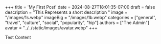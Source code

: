 +++
title = 'My First Post'
date = 2024-08-27T18:01:35-07:00
draft = false
description = "This Represents a short description "
image = "/images/1s.webp"
imageBig = "/images/1b.webp"
categories = ["general", "travel", "culture", "social", "popularity", "hip"]
authors = ["The Admin"]
avatar = "../../static/images/avatar.webp" 
+++

Test Content